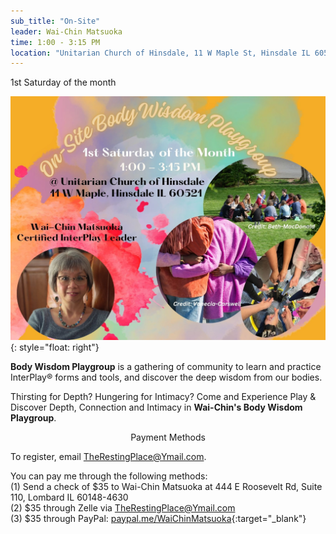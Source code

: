 ```yaml
---
sub_title: "On-Site"
leader: Wai-Chin Matsuoka
time: 1:00 - 3:15 PM
location: "Unitarian Church of Hinsdale, 11 W Maple St, Hinsdale IL 60521"
---
```


1st Saturday of the month

![On-Site Body Wisdom Playgroup](/assets/images/On-Site_Body_Wisdom_Playgroup.jpg "On-Site Body Wisdom Playgroup"){: style="float: right"}

**Body Wisdom Playgroup** is a gathering of community to learn and practice
InterPlay® forms and tools, and discover the deep wisdom from our bodies.

Thirsting for Depth? Hungering for Intimacy? Come and Experience Play & Discover
Depth, Connection and Intimacy in **Wai-Chin's Body Wisdom Playgroup**.

<p style="text-align:center;">Payment Methods</p>

To register, email
[TheRestingPlace@Ymail.com](mailto:TheRestingPlace@Ymail.com?subject=Register%20ME%20for%20Body%20Wisdom%20Practice%20Playgroup&body=Your%20Name%0AYour%20Phone%20Number%0Ayour%20Payment%20Method%0A%0AThank%20you!).

You can pay me through the following methods:<br>
(1) Send a check of $35 to Wai-Chin Matsuoka at 444 E Roosevelt Rd, Suite 110, Lombard IL 60148-4630<br>
(2) $35 through Zelle via <TheRestingPlace@Ymail.com><br>
(3) $35 through PayPal:
[paypal.me/WaiChinMatsuoka](https://paypal.me/WaiChinMatsuoka){:target="_blank"}
